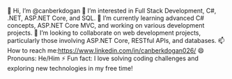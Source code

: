 👋 Hi, I’m @canberkdogan
👀 I’m interested in Full Stack Development, C#, .NET, ASP.NET Core, and SQL.
🌱 I’m currently learning advanced C# concepts, ASP.NET Core MVC, and working on various development projects.
💞️ I’m looking to collaborate on web development projects, particularly those involving ASP.NET Core, RESTful APIs, and databases.
📫 How to reach me:https://www.linkedin.com/in/canberkdogan026/
😄 Pronouns: He/Him
⚡ Fun fact: I love solving coding challenges and exploring new technologies in my free time!
<!---
canberkdogan/canberkdogan is a ✨ special ✨ repository because its `README.md` (this file) appears on your GitHub profile.
You can click the Preview link to take a look at your changes.
--->
